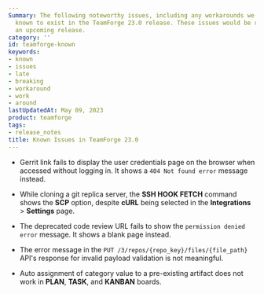 ```yaml
---
Summary: The following noteworthy issues, including any workarounds we may have, are
  known to exist in the TeamForge 23.0 release. These issues would be resolved in
  an upcoming release.
category: ''
id: teamforge-known
keywords:
- known
- issues
- late
- breaking
- workaround
- work
- around
lastUpdatedAt: May 09, 2023
product: teamforge
tags:
- release_notes
title: Known Issues in TeamForge 23.0
---
```


<!-- See, https://forge.collab.net/sf/go/artf421277 -->
* Gerrit link fails to display the user credentials page on the browser when accessed without logging in. It shows a `404 Not found error` message instead.
<!-- See, https://forge.collab.net/sf/go/artf422393 -->
* While cloning a git replica server, the **SSH HOOK FETCH** command shows the **SCP** option, despite **cURL** being selected in the **Integrations** > **Settings** page.
<!-- See, https://forge.collab.net/sf/go/artf422045 -->
* The deprecated code review URL fails to show the `permission denied error` message. It shows a blank page instead. 
<!-- See, https://forge.collab.net/sf/go/artf422466 -->
* The error message in the `PUT /3/repos/{repo_key}/files/{file_path}` API's response for invalid payload validation is not meaningful.
<!-- See, https://forge.collab.net/sf/go/artf422850 -->
* Auto assignment of category value to a pre-existing artifact does not work in **PLAN**, **TASK**, and **KANBAN** boards.
